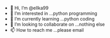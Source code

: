 - 👋 Hi, I’m @ellka99
- 👀 I’m interested in ...python programming
- 🌱 I’m currently learning ...python coding
- 💞️ I’m looking to collaborate on ...nothing else
- 📫 How to reach me ...please email

<!---
ellka99/ellka99 is a ✨ special ✨ repository because its `README.md` (this file) appears on your GitHub profile.
You can click the Preview link to take a look at your changes.
--->
